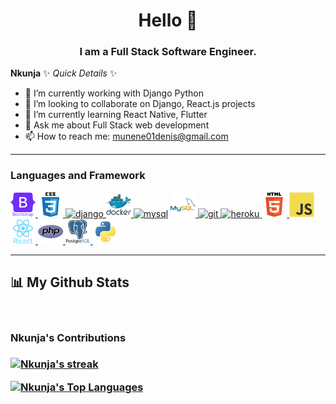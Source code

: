 <h1 align="center"> Hello 👋</h1>
<h3 align="center">I am a Full Stack Software Engineer.</h3>

**Nkunja** ✨ _Quick Details_ ✨ 

- 🔭 I’m currently working with Django Python
- 👯 I’m looking to collaborate on Django, React.js projects
- 🌱 I’m currently learning React Native, Flutter
- 💬 Ask me about Full Stack web development
- 📫 How to reach me: munene01denis@gmail.com
  
<hr>

### Languages and Framework
<p align="left"> 
    <a href="https://getbootstrap.com" target="_blank"> <img src="https://raw.githubusercontent.com/devicons/devicon/master/icons/bootstrap/bootstrap-plain-wordmark.svg" alt="bootstrap" width="40" height="40"/> </a> 
    <a href="https://www.w3schools.com/css/" target="_blank"> <img src="https://raw.githubusercontent.com/devicons/devicon/master/icons/css3/css3-original-wordmark.svg" alt="css3" width="40" height="40"/> </a> 
    <a href="https://www.djangoproject.com/" target="_blank"> <img src="https://cdn.jsdelivr.net/gh/devicons/devicon/icons/django/django-plain.svg" alt="django" width="40" height="40"/> </a> 
    <a href="https://www.docker.com/" target="_blank"> <img src="https://raw.githubusercontent.com/devicons/devicon/master/icons/docker/docker-original-wordmark.svg" alt="docker" width="40" height="40"/> </a> 
    <a  href="https://www.jupyter.com/" target="_blank"><img src="https://cdn.jsdelivr.net/gh/devicons/devicon/icons/jupyter/jupyter-original.svg" alt="mysql" width="40" height="40"/></a>
     <a href="https://www.mysql.com/" target="_blank"> <img src="https://raw.githubusercontent.com/devicons/devicon/master/icons/mysql/mysql-original-wordmark.svg" alt="mysql" width="40" height="40"/> </a>
      <a href="https://git-scm.com/" target="_blank"> <img src="https://www.vectorlogo.zone/logos/git-scm/git-scm-icon.svg" alt="git" width="40" height="40"/> </a>
    <a href="https://heroku.com" target="_blank"> <img src="https://www.vectorlogo.zone/logos/heroku/heroku-icon.svg" alt="heroku" width="40" height="40"/> 
    </a> 
    <a href="https://www.w3.org/html/" target="_blank"> <img src="https://raw.githubusercontent.com/devicons/devicon/master/icons/html5/html5-original-wordmark.svg" alt="html5" width="40" height="40"/> </a> 
    <a href="https://developer.mozilla.org/en-US/docs/Web/JavaScript" target="_blank"> <img src="https://raw.githubusercontent.com/devicons/devicon/master/icons/javascript/javascript-original.svg" alt="javascript" width="40" height="40"/> </a> 
    <a href="https://reactjs.org/" target="_blank"> <img src="https://raw.githubusercontent.com/devicons/devicon/master/icons/react/react-original-wordmark.svg" alt="react" width="40" height="40"/> </a>
  <a href="https://www.php.net" target="_blank"> <img src="https://raw.githubusercontent.com/devicons/devicon/master/icons/php/php-original.svg" alt="php" width="40" height="40"/> </a> 
    <a href="https://www.postgresql.org" target="_blank"><img src="https://raw.githubusercontent.com/devicons/devicon/master/icons/postgresql/postgresql-original-wordmark.svg" alt="postgresql" width="40" height="40"/> 
    </a> 
    <a href="https://www.python.org" target="_blank"> <img src="https://raw.githubusercontent.com/devicons/devicon/master/icons/python/python-original.svg" alt="python" width="40" height="40"/>
    </a> 


 </p>

<hr>

## 📊 My Github Stats

<br/>
<p align="center">
        <h3> Nkunja's Contributions <h3/>
    <a href="https://github.com/Nkunja/github-readme-streak-stats"><img title="🔥 Get streak stats for your profile at git.io/streak-stats" alt="Nkunja's streak" src="https://github-readme-streak-stats.herokuapp.com/?user=Nkunja&theme=radical&hide_border=true&stroke=0000&background=060A0CD0"/>
    </a>

<br/>

          
 <a href="https://github.com/Nkunja/github-readme-stats"><img alt="Nkunja's Top Languages" src="https://github-readme-stats.vercel.app/api/top-langs/?username=Nkunja&langs_count=8&count_private=true&theme=radical&hide_border=true&bg_color=0D1117" /></a>
   <br/>

